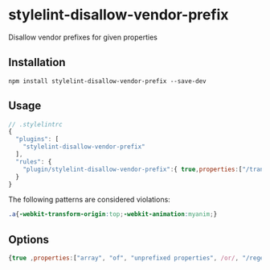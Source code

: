 # stylelint-disallow-vendor-prefix
Disallow vendor prefixes for given properties
## Installation

```
npm install stylelint-disallow-vendor-prefix --save-dev
```

## Usage

```js
// .stylelintrc
{
  "plugins": [
    "stylelint-disallow-vendor-prefix"
  ],
  "rules": {
    "plugin/stylelint-disallow-vendor-prefix":{ true,properties:["/transform/","animation/"] },
  }
}
```

The following patterns are considered violations:
```css
.a{-webkit-transform-origin:top;-webkit-animation:myanim;}
```


## Options

 ```js
{true ,properties:["array", "of", "unprefixed properties", /or/, "/regex/"]}
```

